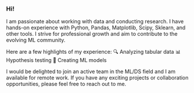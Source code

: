 ### Hi!

I am passionate about working with data and conducting research. I have hands-on experience with Python, Pandas, Matplotlib, Scipy, Sklearn, and other tools. I strive for professional growth and aim to contribute to the evolving ML community.

Here are a few highlights of my experience:
🔍 Analyzing tabular data
📊 Hypothesis testing
🤖 Creating ML models

I would be delighted to join an active team in the ML/DS field and I am available for remote work. If you have any exciting projects or collaboration opportunities, please feel free to reach out to me.

<!--
**dmakhazen/dmakhazen** is a ✨ _special_ ✨ repository because its `README.md` (this file) appears on your GitHub profile.

Here are some ideas to get you started:

- 🔭 I’m currently working on ...
- 🌱 I’m currently learning ...
- 👯 I’m looking to collaborate on ...
- 🤔 I’m looking for help with ...
- 💬 Ask me about ...
- 📫 How to reach me: ...
- 😄 Pronouns: ...
- ⚡ Fun fact: ...
-->

<span style="display: none;"><img src="https://github-readme-stats.vercel.app/api/top-langs?username=dmakhazen&layout=compact"/></span>

